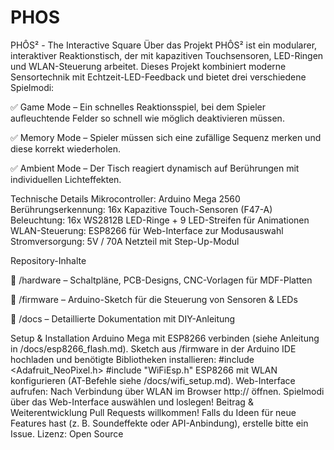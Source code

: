 # PHOS
PHÔS² - The Interactive Square
Über das Projekt
PHÔS² ist ein modularer, interaktiver Reaktionstisch, der mit kapazitiven Touchsensoren, LED-Ringen und WLAN-Steuerung arbeitet. Dieses Projekt kombiniert moderne Sensortechnik mit Echtzeit-LED-Feedback und bietet drei verschiedene Spielmodi:

✅ Game Mode – Ein schnelles Reaktionsspiel, bei dem Spieler aufleuchtende Felder so schnell wie möglich deaktivieren müssen.

✅ Memory Mode – Spieler müssen sich eine zufällige Sequenz merken und diese korrekt wiederholen.

✅ Ambient Mode – Der Tisch reagiert dynamisch auf Berührungen mit individuellen Lichteffekten.

Technische Details
Mikrocontroller: Arduino Mega 2560
Berührungserkennung: 16x Kapazitive Touch-Sensoren (F47-A)
Beleuchtung: 16x WS2812B LED-Ringe + 9 LED-Streifen für Animationen
WLAN-Steuerung: ESP8266 für Web-Interface zur Modusauswahl
Stromversorgung: 5V / 70A Netzteil mit Step-Up-Modul

Repository-Inhalte

📂 /hardware – Schaltpläne, PCB-Designs, CNC-Vorlagen für MDF-Platten

📂 /firmware – Arduino-Sketch für die Steuerung von Sensoren & LEDs

📂 /docs – Detaillierte Dokumentation mit DIY-Anleitung

Setup & Installation
Arduino Mega mit ESP8266 verbinden (siehe Anleitung in /docs/esp8266_flash.md).
Sketch aus /firmware in der Arduino IDE hochladen und benötigte Bibliotheken installieren:
#include <Adafruit_NeoPixel.h>
#include "WiFiEsp.h"
ESP8266 mit WLAN konfigurieren (AT-Befehle siehe /docs/wifi_setup.md).
Web-Interface aufrufen: Nach Verbindung über WLAN im Browser http://<IP-Adresse> öffnen.
Spielmodi über das Web-Interface auswählen und loslegen!
Beitrag & Weiterentwicklung
Pull Requests willkommen! Falls du Ideen für neue Features hast (z. B. Soundeffekte oder API-Anbindung), erstelle bitte ein Issue.
Lizenz: Open Source

